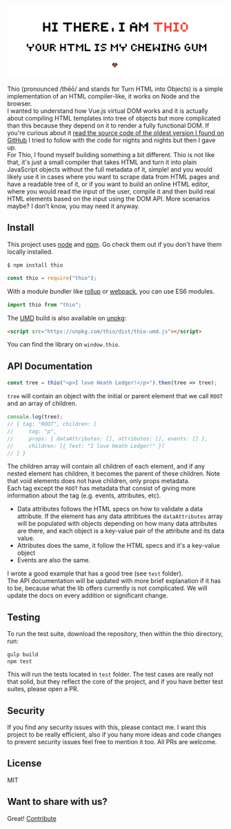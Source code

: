 <p align="center"><img src="https://raw.githubusercontent.com/jelhouss/thio/master/thio_pixelart_readme_img.png"></p>

Thio (pronounced /thēō/ and stands for Turn HTML into Objects) is a simple implementation of an HTML compiler-like, it works on Node and the browser.\
I wanted to understand how Vue.js virtual DOM works and it is actually about compiling HTML templates into tree of objects but more complicated than this because they depend on it to render a fully functional DOM. If you're curious about it [read the source code of the oldest version I found on GitHub](https://github.com/vuejs/vue/tree/0.10/src) I tried to follow with the code for nights and nights but then I gave up.\
For Thio, I found myself building something a bit different. Thio is not like that, it's just a small compiler that takes HTML and turn it into plain JavaScript objects without the full metadata of it, simple! and you would likely use it in cases where you want to scrape data from HTML pages and have a readable tree of it, or if you want to build an online HTML editor, where you would read the input of the user, compile it and then build real HTML elements based on the input using the DOM API. More scenarios maybe? I don't know, you may need it anyway.

## Install

This project uses [node](http://nodejs.org) and [npm](https://npmjs.com). Go check them out if you don't have them locally installed.

```shell
$ npm install thio
```

```javascript
const thio = require("thio");
```

With a module bundler like [rollup](http://rollupjs.org/) or [webpack](https://webpack.js.org/), you can use ES6 modules.

```javascript
import thio from "thio";
```

The [UMD](https://github.com/umdjs/umd) build is also available on [unpkg](https://unpkg.com):

```html
<script src="https://unpkg.com/thio/dist/thio-umd.js"></script>
```

You can find the library on `window.thio`.

## API Documentation

```javascript
const tree = thio("<p>I love Heath Ledger!</p>").then(tree => tree);
```

`tree` will contain an object with the initial or parent element that we call `ROOT` and an array of children.

```javascript
console.log(tree);
// { tag: "ROOT", children: [
//     tag: "p",
//     props: { dataAttributes: [], attributes: [], events: [] },
//     children: [{ Text: "I love Heath Ledger!" }]
// ] }
```

The children array will contain all children of each element, and if any nested element has children, it becomes the parent of these children. Note that void elements does not have children, only props metadata.\
Each tag except the `ROOT` has metadata that consist of giving more information about the tag (e.g. events, attributes, etc).

- Data attributes follows the HTML specs on how to validate a data attribute. If the element has any data attribtues the `dataAttributes` array will be populated with objects depending on how many data attributes are there, and each object is a key-value pair of the attribute and its data value.
- Attributes does the same, it follow the HTML specs and it's a key-value object
- Events are also the same.

I wrote a good example that has a good tree (see `test` folder).\
The API documentation will be updated with more brief explanation if it has to be, because what the lib offers currently is not complicated. We will update the docs on every addition or significant change.

## Testing

To run the test suite, download the repository, then within the thio directory, run:

```shell
gulp build
npm test
```

This will run the tests located in `test` folder. The test cases are really not that solid, but they reflect the core of the project, and if you have better test suites, please open a PR.

## Security

If you find any security issues with this, please contact me. I want this project to be really efficient, also if you hany more ideas and code changes to prevent security issues feel free to mention it too. All PRs are welcome.

## License

MIT

## Want to share with us?

Great! [Contribute](https://github.com/jelhouss/thio/blob/master/CONTRIBUTING.md)
